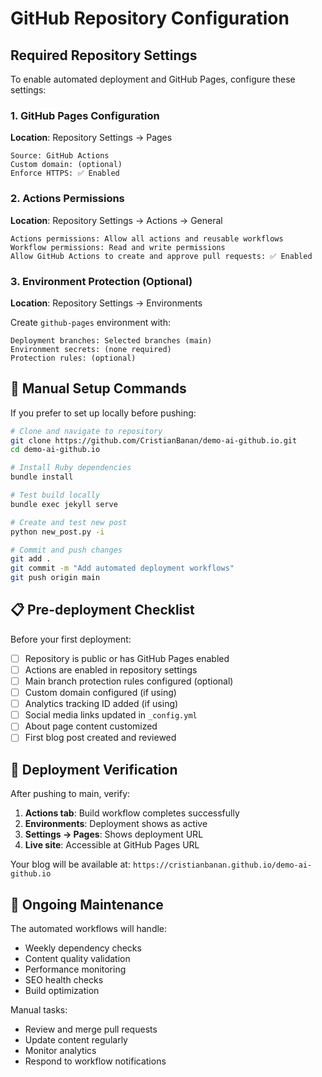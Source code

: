 # GitHub Repository Configuration

## Required Repository Settings

To enable automated deployment and GitHub Pages, configure these settings:

### 1. GitHub Pages Configuration

**Location**: Repository Settings → Pages

```
Source: GitHub Actions
Custom domain: (optional)
Enforce HTTPS: ✅ Enabled
```

### 2. Actions Permissions

**Location**: Repository Settings → Actions → General

```
Actions permissions: Allow all actions and reusable workflows
Workflow permissions: Read and write permissions
Allow GitHub Actions to create and approve pull requests: ✅ Enabled
```

### 3. Environment Protection (Optional)

**Location**: Repository Settings → Environments

Create `github-pages` environment with:
```
Deployment branches: Selected branches (main)
Environment secrets: (none required)
Protection rules: (optional)
```

## 🔧 Manual Setup Commands

If you prefer to set up locally before pushing:

```bash
# Clone and navigate to repository
git clone https://github.com/CristianBanan/demo-ai-github.io.git
cd demo-ai-github.io

# Install Ruby dependencies
bundle install

# Test build locally
bundle exec jekyll serve

# Create and test new post
python new_post.py -i

# Commit and push changes
git add .
git commit -m "Add automated deployment workflows"
git push origin main
```

## 📋 Pre-deployment Checklist

Before your first deployment:

- [ ] Repository is public or has GitHub Pages enabled
- [ ] Actions are enabled in repository settings
- [ ] Main branch protection rules configured (optional)
- [ ] Custom domain configured (if using)
- [ ] Analytics tracking ID added (if using)
- [ ] Social media links updated in `_config.yml`
- [ ] About page content customized
- [ ] First blog post created and reviewed

## 🚀 Deployment Verification

After pushing to main, verify:

1. **Actions tab**: Build workflow completes successfully
2. **Environments**: Deployment shows as active
3. **Settings → Pages**: Shows deployment URL
4. **Live site**: Accessible at GitHub Pages URL

Your blog will be available at:
`https://cristianbanan.github.io/demo-ai-github.io`

## 🔄 Ongoing Maintenance

The automated workflows will handle:
- Weekly dependency checks
- Content quality validation
- Performance monitoring
- SEO health checks
- Build optimization

Manual tasks:
- Review and merge pull requests
- Update content regularly
- Monitor analytics
- Respond to workflow notifications